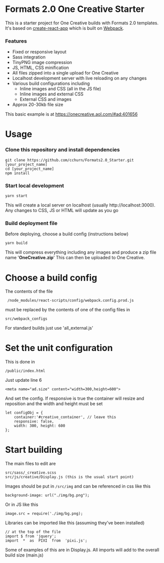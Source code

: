 
# Formats 2.0 One Creative Starter

This is a starter project for One Creative builds with Formats 2.0 templates. It's based on [create-react-app](https://github.com/facebook/create-react-app) which is built on [Webpack](https://webpack.js.org/). 

### Features
  - Fixed or responsive layout
  - Sass integration
  - TinyPNG image compression
  - JS, HTML, CSS minification
  - All files zipped into a single upload for One Creative
  - Localhost development server with live reloading on any changes
  - Various build configurations including
	  - Inline images and CSS (all in the JS file)
	  - Inline images and external CSS 
	  - External CSS and images
  - Approx 20-30kb file size 

This basic example is at https://onecreative.aol.com/#ad:401656

# Usage
### Clone this repository and install dependencies

    git clone https://github.com/cchurn/Formats2.0_Starter.git [your_project_name]
    cd [your_project_name]
    npm install

### Start local development

    yarn start

This will create a local server on localhost (usually http://localhost:3000). Any changes to CSS, JS or HTML will update  as you go
### Build deployment file
Before deploying, choose a build config (instructions below)

    yarn build

This will compress everything including any images and produce a zip file name '**OneCreative.zip**'
This can then be uploaded to One Creative. 

# Choose a  build config
The contents of the file 

     /node_modules/react-scripts/config/webpack.config.prod.js 

 must be replaced by the contents of one of the config files in
 

    src/webpack_configs
For standard builds just use 'all_external.js'
# Set the unit configuration
This is done in 

    /public/index.html
Just update line 6

    <meta name="ad.size" content="width=300,height=600">
And set the config. If responsive is true the container will resize and reposition and the width and height must be set

    let configObj = {  
	    container:'#creative_container', // leave this
	    responsive: false, 
	    width: 300, height: 600
    };
# Start building

The main files to edit are 

    src/sass/_creative.scss
    src/js/creative/Display.js (this is the usual start point)
Images should be put in `/src/img` and can be referenced in css like this

    background-image: url("./img/bg.png");
Or in JS like this

    image.src = require('./img/bg.png);
Libraries can be imported like this (assuming they've been installed)

    // at the top of the file
    import $ from 'jquery';
    import  *  as  PIXI  from  'pixi.js';

Some of examples of this are in Display.js. All imports will add to the overall build size (main.js)

   
